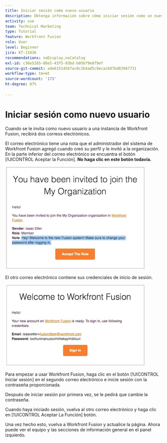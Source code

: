```yaml
---
title: Iniciar sesión como nuevo usuario
description: Obtenga información sobre cómo iniciar sesión como un nuevo usuario.
activity: use
team: Technical Marketing
type: Tutorial
feature: Workfront Fusion
role: User
level: Beginner
jira: KT-11036
recommendations: noDisplay,noCatalog
exl-id: c36e5285-88e5-43f5-93bd-b05bf9e8f9ef
source-git-commit: a4e61514567ac8c2b4ad5c9ecacb87bd83947731
workflow-type: tm+mt
source-wordcount: '173'
ht-degree: 87%

---
```


# Iniciar sesión como nuevo usuario

Cuando se le invita como nuevo usuario a una instancia de Workfront Fusion, recibirá dos correos electrónicos.

El correo electrónico tiene una nota que el administrador del sistema de Workfront Fusion agregó cuando creó su perfil y le invitó a la organización. En la parte inferior del correo electrónico se encuentra el botón [!UICONTROL Aceptar la Función]. **No haga clic en este botón todavía.**

![Una imagen de la invitación por correo electrónico](assets/new-user-1.png)

El otro correo electrónico contiene sus credenciales de inicio de sesión.

![Una imagen de la invitación por correo electrónico](assets/new-user-2.png)

Para empezar a usar Workfront Fusion, haga clic en el botón [!UICONTROL Iniciar sesión] en el segundo correo electrónico e inicie sesión con la contraseña proporcionada.

Después de iniciar sesión por primera vez, se le pedirá que cambie la contraseña.

Cuando haya iniciado sesión, vuelva al otro correo electrónico y haga clic en [!UICONTROL Aceptar La Función] botón.

Una vez hecho esto, vuelva a Workfront Fusion y actualice la página. Ahora puede ver el equipo y las secciones de información general en el panel izquierdo.
